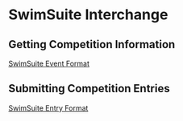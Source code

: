 # SwimSuite Interchange

## Getting Competition Information
[SwimSuite Event Format](Event%20Format.md)


## Submitting Competition Entries
[SwimSuite Entry Format](Entry%20Format.md)
